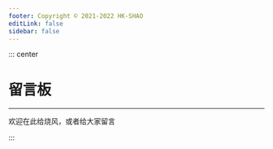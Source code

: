 ```yaml
---
footer: Copyright © 2021-2022 HK-SHAO
editLink: false
sidebar: false
---
```



::: center

# 留言板
---

欢迎在此给烧风，或者给大家留言

:::